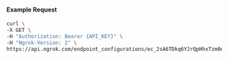 <!-- Code generated for API Clients. DO NOT EDIT. -->

#### Example Request

```bash
curl \
-X GET \
-H "Authorization: Bearer {API_KEY}" \
-H "Ngrok-Version: 2" \
https://api.ngrok.com/endpoint_configurations/ec_2sA6TDkq6YJrQpHhxTzm0enKOB4/response_headers
```
